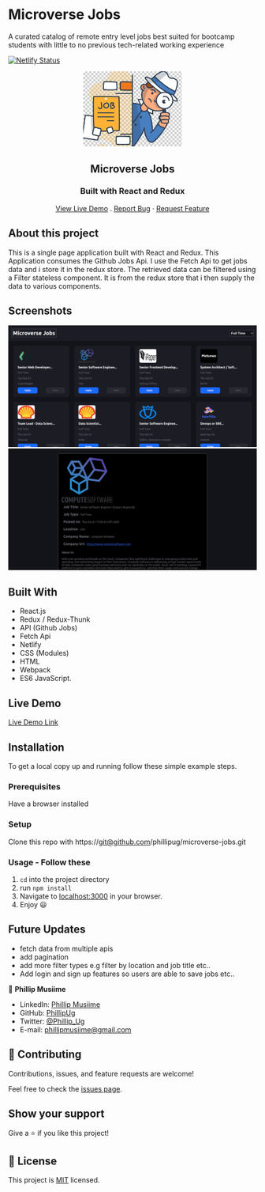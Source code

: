 # Microverse Jobs

A curated catalog of remote entry level jobs best suited for bootcamp students with little to no previous tech-related working experience

[![Netlify Status](https://api.netlify.com/api/v1/badges/558a8bdd-105f-4337-ae22-fb46ae334f0a/deploy-status)](https://app.netlify.com/sites/microverse-jobs/deploys)

<p align="center">
  <a>
    <p align="center"> <img src="./public/job-search.jpg" alt="microverse-jobs" width="200"> </p>
  </a>

  <h2 align="center">Microverse Jobs</h2>
  <h3 align="center">Built with React and Redux</h3>

  <p align="center">
   <a href="https://microverse-jobs.netlify.app/">View Live Demo</a>
   .
    <a href="https://github.com/phillipug/microverse-jobs/issues">Report Bug</a>
    · 
    <a href="https://github.com/phillipug/microverse-jobs/issues">Request Feature</a>
  </p>
</p>

## About this project
This is a single page application built with React and Redux. This Application consumes the Github Jobs Api. I use the Fetch Api to get jobs data and i store it in the redux store. The retrieved data can be filtered using a Filter stateless component. It is from the redux store that i then supply the data to various components. 

## Screenshots

![ScreenShot](./public/screen.png)
![ScreenShot](./public/screen1.png)

## Built With

- React.js
- Redux / Redux-Thunk
- API (Github Jobs)
- Fetch Api
- Netlify
- CSS (Modules)
- HTML
- Webpack
- ES6 JavaScript.

## Live Demo

[Live Demo Link](https://microverse-jobs.netlify.app/)

## Installation

To get a local copy up and running follow these simple example steps.

### Prerequisites

Have a browser installed

### Setup

Clone this repo with https://git@github.com/phillipug/microverse-jobs.git

### Usage - Follow these

1. <code>cd</code> into the project directory
2. run <code>npm install</code>
3. Navigate to [localhost:3000](http://localhost:3000) in your browser.
4. Enjoy :smiley:

## Future Updates
- fetch data from multiple apis
- add pagination
- add more filter types e.g filter by location and job title etc..
- Add login and sign up features so users are able to save jobs
etc..

:bust_in_silhouette: **Phillip Musiime**

- LinkedIn: [Phillip Musiime](https://www.linkedin.com/in/phillip-musiime/)
- GitHub: [PhillipUg](https://github.com/PhillipUg)
- Twitter: [@Phillip_Ug](https://twitter.com/Phillip_Ug)
- E-mail: phillipmusiime@gmail.com

## 🤝 Contributing

Contributions, issues, and feature requests are welcome!

Feel free to check the [issues page](https://github.com/phillipug/microverse-jobs/issues).

## Show your support

Give a ⭐️ if you like this project!

## 📝 License

This project is [MIT](lic.url) licensed.